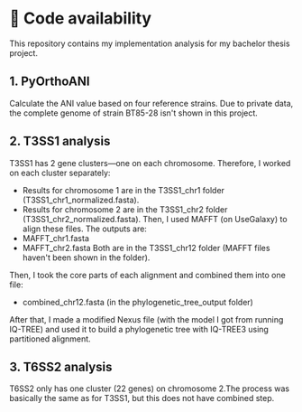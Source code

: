 # 🧬 Code availability

This repository contains my implementation analysis for my bachelor thesis project. 

## 1. PyOrthoANI
Calculate the ANI value based on four reference strains. Due to private data, the complete genome of strain BT85-28 isn't shown in this project.

## 2. T3SS1 analysis

T3SS1 has 2 gene clusters—one on each chromosome. Therefore, I worked on each cluster separately:
+ Results for chromosome 1 are in the T3SS1_chr1 folder (T3SS1_chr1_normalized.fasta).
+ Results for chromosome 2 are in the T3SS1_chr2 folder (T3SS1_chr2_normalized.fasta).
Then, I used MAFFT (on UseGalaxy) to align these files. The outputs are:
+ MAFFT_chr1.fasta
+ MAFFT_chr2.fasta
Both are in the T3SS1_chr12 folder (MAFFT files haven't been shown in the folder).

Then, I took the core parts of each alignment and combined them into one file:
+ combined_chr12.fasta (in the phylogenetic_tree_output folder)

After that, I made a modified Nexus file (with the model I got from running IQ-TREE) and used it to build a phylogenetic tree with IQ-TREE3 using partitioned alignment.

## 3. T6SS2 analysis
T6SS2 only has one cluster (22 genes) on chromosome 2.The process was basically the same as for T3SS1, but this does not have combined step.
